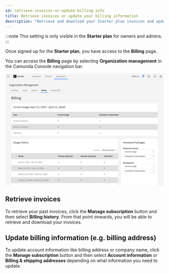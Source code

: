 ```yaml
---
id: retrieve-invoices-or-update-billing-info
title: Retrieve invoices or update your billing information
description: "Retrieve and download your Starter plan invoices and update your billing information"
---
```


:::note
This setting is only visible in the **Starter plan** for owners and admins.
:::

Once signed up for the **Starter plan**, you have access to the **Billing** page.

You can access the **Billing** page by selecting **Organization management** in the Camunda Console navigation bar.

![billing-overview](./img/billing-overview.png)

## Retrieve invoices

To retrieve your past invoices, click the **Manage subscription** button and then select **Billing history**. From that point onwards, you will be able to retrieve and download your invoices.

## Update billing information (e.g. billing address)

To update account information like billing address or company name, click the **Manage subscription** button and then select **Account information** or **Billing & shipping addresses** depending on what information you need to update.

